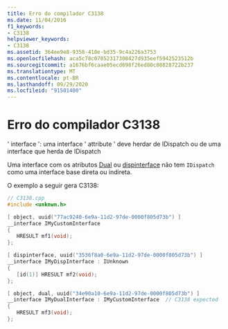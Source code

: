 ```yaml
---
title: Erro do compilador C3138
ms.date: 11/04/2016
f1_keywords:
- C3138
helpviewer_keywords:
- C3138
ms.assetid: 364ee9e8-9358-410e-bd35-9c4a226a3753
ms.openlocfilehash: aca5c78c07852317308427d935eef5942523512b
ms.sourcegitcommit: a1676bf6caae05ecd698f26ed80c08828722b237
ms.translationtype: MT
ms.contentlocale: pt-BR
ms.lasthandoff: 09/29/2020
ms.locfileid: "91501400"
---
```

# <a name="compiler-error-c3138"></a>Erro do compilador C3138

' interface ': uma interface ' attribute ' deve herdar de IDispatch ou de uma interface que herda de IDispatch

Uma interface com os atributos [Dual](../../windows/attributes/dual.md) ou [dispinterface](../../windows/attributes/dispinterface.md) não tem `IDispatch` como uma interface base direta ou indireta.

O exemplo a seguir gera C3138:

```cpp
// C3138.cpp
#include <unknwn.h>

[ object, uuid("77ac9240-6e9a-11d2-97de-0000f805d73b") ]
__interface IMyCustomInterface
{
   HRESULT mf1(void);
};

[ dispinterface, uuid("3536f8a0-6e9a-11d2-97de-0000f805d73b") ]
__interface IMyDispInterface : IUnknown
{
   [id(1)] HRESULT mf2(void);
};

[ object, dual, uuid("34e90a10-6e9a-11d2-97de-0000f805d73b") ]
__interface IMyDualInterface : IMyCustomInterface  // C3138 expected
{
   HRESULT mf3(void);
};
```
